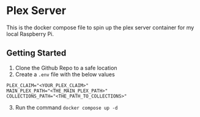 # Plex Server

This is the docker compose file to spin up the plex server container for my local Raspberry Pi.

## Getting Started

1. Clone the Github Repo to a safe location
2. Create a `.env` file with the below values

```
PLEX_CLAIM="<YOUR_PLEX_CLAIM>"
MAIN_PLEX_PATH="<THE_MAIN_PLEX_PATH>"
COLLECTIONS_PATH="<THE_PATH_TO_COLLECTIONS>"
```

3. Run the command `docker compose up -d`
